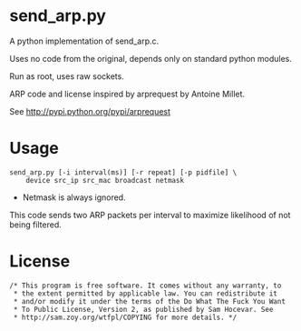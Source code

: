 # send_arp.py

A python implementation of send_arp.c.

Uses no code from the original, depends only on standard python modules.

Run as root, uses raw sockets.

ARP code and license inspired by arprequest by Antoine Millet.

See http://pypi.python.org/pypi/arprequest

# Usage

    send_arp.py [-i interval(ms)] [-r repeat] [-p pidfile] \
        device src_ip src_mac broadcast netmask
    
* Netmask is always ignored.
    
This code sends two ARP packets per interval to maximize
likelihood of not being filtered.

# License

    /* This program is free software. It comes without any warranty, to
     * the extent permitted by applicable law. You can redistribute it
     * and/or modify it under the terms of the Do What The Fuck You Want
     * To Public License, Version 2, as published by Sam Hocevar. See
     * http://sam.zoy.org/wtfpl/COPYING for more details. */
